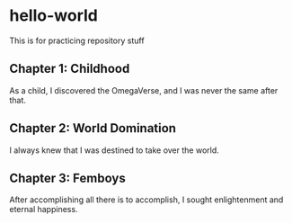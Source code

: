 # hello-world
This is for practicing repository stuff

## Chapter 1: Childhood
</t> As a child, I discovered the OmegaVerse, and I was never the same after that.

## Chapter 2: World Domination
</t> I always knew that I was destined to take over the world.

## Chapter 3: Femboys
<t></t> After accomplishing all there is to accomplish, I sought enlightenment and eternal happiness.
